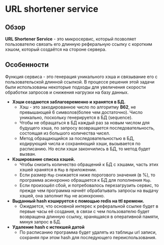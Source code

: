 # URL shortener service

## Обзор
**URL Shortener Service** - это микросервис, который позволяет пользователю связать его длинную реферальную ссылку с коротким хэшом, 
который создаётся на стороне сервера.

## Особенности
Функция сервиса - это генерация уникального хэша и связывание его с пользовательской длинной ссылкой. В процессе решения этой задачи были
использованы некоторые подходы для увеличения скорости обработки запросов и снижения нагрузки на базу данных.

- **Хэши создаются заблаговременно и хранятся в БД.**  
  - Хэш - это закодированное число по алгоритму **B62**, не превышающей 6 символов(более чем достаточно). Число уникально, поскольку генерируется в БД (sequence). 
  - Чтобы не обращаться в БД каждый раз за новым числом для будущего хэша, по запросу возвращается последовательность, состоящая из большого количества чисел.
  - Метод обращающийся за последовательностью в БД, кодирующий числа и сохраняющий хэши, вызывается по расписанию. Но если хэши закончились в БД, то метод будет вызван.
- **Кэширование списка хэшей.**  
  - Чтобы снизить количество обращений к БД с хэшами, часть этих хэшей хранятся в `Map` в приложении. 
  - Если размер `Map` снижается ниже порогового значения (в %), то программа асинхронно обращается к БД для пополнения `Map`.
  - Если произошёл сбой, и потребовалось перезагрузить сервис, то прежде чем программа начнёт обрабатывать запросы на выдачу хэшей, она заполнит `Map` не асинхронно.
- **Выданный hash кэшируется с помощью redis на ttl времени.**  
  - Ожидается, что основной интерес к реферальной ссылке будет в первые часы её создания, в связи с чем пользователю будет 
  возвращена длинную ссылку, хранящаяся в оперативной памяти, минуя запрос в БД.
- **Удаление hash с истекшей датой**  
  - По расписанию программа будет удалять из таблицы url записи, сохраняя при этом hash для последующего переиспользования.
